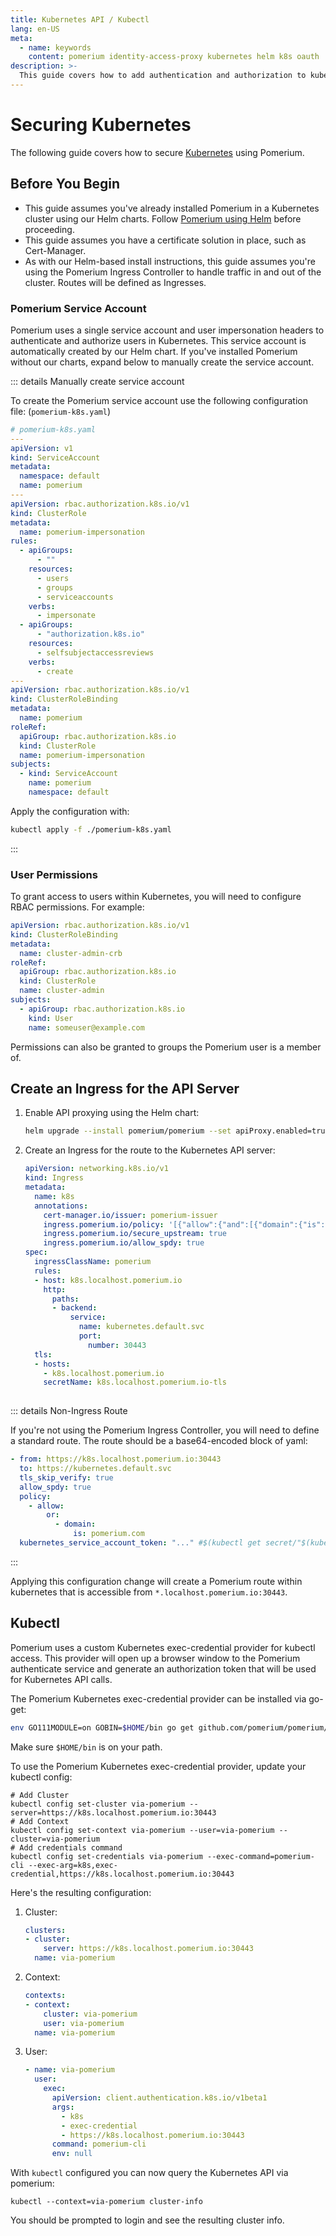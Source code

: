 ```yaml
---
title: Kubernetes API / Kubectl
lang: en-US
meta:
  - name: keywords
    content: pomerium identity-access-proxy kubernetes helm k8s oauth
description: >-
  This guide covers how to add authentication and authorization to kubernetes apiserver using single-sing-on and pomerium.
---
```


# Securing Kubernetes

The following guide covers how to secure [Kubernetes] using Pomerium.

## Before You Begin

- This guide assumes you've already installed Pomerium in a Kubernetes cluster using our Helm charts. Follow [Pomerium using Helm](/docs/install/helm.md) before proceeding.
- This guide assumes you have a certificate solution in place, such as Cert-Manager.
- As with our Helm-based install instructions, this guide assumes you're using the Pomerium Ingress Controller to handle traffic in and out of the cluster. Routes will be defined as Ingresses.

### Pomerium Service Account

Pomerium uses a single service account and user impersonation headers to authenticate and authorize users in Kubernetes. This service account is automatically created by our Helm chart. If you've installed Pomerium without our charts, expand below to manually create the service account.

::: details Manually create service account

To create the Pomerium service account use the following configuration file: (`pomerium-k8s.yaml`)

```yaml
# pomerium-k8s.yaml
---
apiVersion: v1
kind: ServiceAccount
metadata:
  namespace: default
  name: pomerium
---
apiVersion: rbac.authorization.k8s.io/v1
kind: ClusterRole
metadata:
  name: pomerium-impersonation
rules:
  - apiGroups:
      - ""
    resources:
      - users
      - groups
      - serviceaccounts
    verbs:
      - impersonate
  - apiGroups:
      - "authorization.k8s.io"
    resources:
      - selfsubjectaccessreviews
    verbs:
      - create
---
apiVersion: rbac.authorization.k8s.io/v1
kind: ClusterRoleBinding
metadata:
  name: pomerium
roleRef:
  apiGroup: rbac.authorization.k8s.io
  kind: ClusterRole
  name: pomerium-impersonation
subjects:
  - kind: ServiceAccount
    name: pomerium
    namespace: default
```

Apply the configuration with:

```bash
kubectl apply -f ./pomerium-k8s.yaml
```

:::

### User Permissions

To grant access to users within Kubernetes, you will need to configure RBAC permissions. For example:

```yaml
apiVersion: rbac.authorization.k8s.io/v1
kind: ClusterRoleBinding
metadata:
  name: cluster-admin-crb
roleRef:
  apiGroup: rbac.authorization.k8s.io
  kind: ClusterRole
  name: cluster-admin
subjects:
  - apiGroup: rbac.authorization.k8s.io
    kind: User
    name: someuser@example.com
```

Permissions can also be granted to groups the Pomerium user is a member of.

## Create an Ingress for the API Server

1. Enable API proxying using the Helm chart:

   ```bash
   helm upgrade --install pomerium/pomerium --set apiProxy.enabled=true
   ```

1. Create an Ingress for the route to the Kubernetes API server:

   ```yaml
   apiVersion: networking.k8s.io/v1
   kind: Ingress
   metadata:
     name: k8s
     annotations:
       cert-manager.io/issuer: pomerium-issuer
       ingress.pomerium.io/policy: '[{"allow":{"and":[{"domain":{"is":"pomerium.com"}}]}}]'
       ingress.pomerium.io/secure_upstream: true
       ingress.pomerium.io/allow_spdy: true
   spec:
     ingressClassName: pomerium
     rules:
     - host: k8s.localhost.pomerium.io
       http:
         paths:
         - backend:
             service:
               name: kubernetes.default.svc
               port:
                 number: 30443
     tls:
     - hosts:
       - k8s.localhost.pomerium.io
       secretName: k8s.localhost.pomerium.io-tls
 
   ```

::: details Non-Ingress Route

If you're not using the Pomerium Ingress Controller, you will need to define a standard route. The route should be a base64-encoded block of yaml:

```yaml
- from: https://k8s.localhost.pomerium.io:30443
  to: https://kubernetes.default.svc
  tls_skip_verify: true
  allow_spdy: true
  policy:
    - allow:
        or:
          - domain:
              is: pomerium.com
  kubernetes_service_account_token: "..." #$(kubectl get secret/"$(kubectl get serviceaccount/pomerium -o json | jq -r '.secrets[0].name')" -o json | jq -r .data.token | base64 -d)
```

:::

Applying this configuration change will create a Pomerium route within kubernetes that is accessible from `*.localhost.pomerium.io:30443`.

## Kubectl

Pomerium uses a custom Kubernetes exec-credential provider for kubectl access. This provider will open up a browser window to the Pomerium authenticate service and generate an authorization token that will be used for Kubernetes API calls.

The Pomerium Kubernetes exec-credential provider can be installed via go-get:

```bash
env GO111MODULE=on GOBIN=$HOME/bin go get github.com/pomerium/pomerium/cmd/pomerium-cli@master
```

Make sure `$HOME/bin` is on your path.

To use the Pomerium Kubernetes exec-credential provider, update your kubectl config:

   ```shell
   # Add Cluster
   kubectl config set-cluster via-pomerium --server=https://k8s.localhost.pomerium.io:30443
   # Add Context
   kubectl config set-context via-pomerium --user=via-pomerium --cluster=via-pomerium
   # Add credentials command
   kubectl config set-credentials via-pomerium --exec-command=pomerium-cli --exec-arg=k8s,exec-credential,https://k8s.localhost.pomerium.io:30443
  ```

Here's the resulting configuration:

1. Cluster:
    ```yaml
    clusters:
    - cluster:
        server: https://k8s.localhost.pomerium.io:30443
      name: via-pomerium
    ```

2. Context:

   ```yaml
   contexts:
   - context:
       cluster: via-pomerium
       user: via-pomerium
     name: via-pomerium
   ```

3. User:

   ```yaml
   - name: via-pomerium
     user:
       exec:
         apiVersion: client.authentication.k8s.io/v1beta1
         args:
           - k8s
           - exec-credential
           - https://k8s.localhost.pomerium.io:30443
         command: pomerium-cli
         env: null
   ```

With `kubectl` configured you can now query the Kubernetes API via pomerium:

```
kubectl --context=via-pomerium cluster-info
```

You should be prompted to login and see the resulting cluster info.


[kubernetes]: https://kubernetes.io
